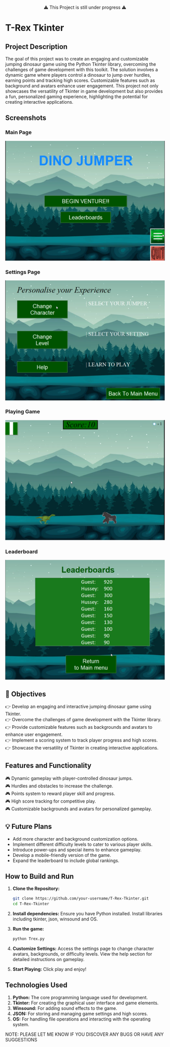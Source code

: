 <p align="center">⚠️ This Project is still under progress ⚠️</p>

# T-Rex Tkinter

## Project Description

The goal of this project was to create an engaging and customizable jumping dinosaur game using the Python Tkinter library, overcoming the challenges of game development with this toolkit. The solution involves a dynamic game where players control a dinosaur to jump over hurdles, earning points and tracking high scores. Customizable features such as background and avatars enhance user engagement. This project not only showcases the versatility of Tkinter in game development but also provides a fun, personalized gaming experience, highlighting the potential for creating interactive applications.

## Screenshots

### Main Page
![Main Page](T-rex1.png)

### Settings Page
![Settings Page](T-rex2.png)

### Playing Game
![Playing Game](T-rex3.png)

### Leaderboard
![Leaderboard](T-rex4.png)

## 🚀 Objectives

👉 Develop an engaging and interactive jumping dinosaur game using Tkinter. <br/>
👉 Overcome the challenges of game development with the Tkinter library. <br/>
👉 Provide customizable features such as backgrounds and avatars to enhance user engagement. <br/>
👉 Implement a scoring system to track player progress and high scores. <br/>
👉 Showcase the versatility of Tkinter in creating interactive applications. <br/>

## Features and Functionality

🎮 Dynamic gameplay with player-controlled dinosaur jumps. <br/>
🎮 Hurdles and obstacles to increase the challenge. <br/>
🎮 Points system to reward player skill and progress. <br/>
🎮 High score tracking for competitive play. <br/>
🎮 Customizable backgrounds and avatars for personalized gameplay. <br/>

## 💡 Future Plans

- Add more character and background customization options.
- Implement different difficulty levels to cater to various player skills.
- Introduce power-ups and special items to enhance gameplay.
- Develop a mobile-friendly version of the game.
- Expand the leaderboard to include global rankings.

## How to Build and Run

1. **Clone the Repository:**
   ```bash
   git clone https://github.com/your-username/T-Rex-Tkinter.git
   cd T-Rex-Tkinter
   ```
2. **Install dependencies:**
   Ensure you have Python installed.
   Install libraries including tkinter, json, winsound and OS.

3. **Run the game:**
   ```bash
   python Trex.py
   ```

4. **Customize Settings:**
   Access the settings page to change character avatars, backgrounds, or difficulty levels.
   View the help section for detailed instructions on gameplay.

5. **Start Playing:**
   Click play and enjoy!


## Technologies Used
1. **Python:** The core programming language used for development.
2. **Tkinter:** For creating the graphical user interface and game elements.
3. **Winsound:** For adding sound effects to the game.
4. **JSON:** For storing and managing game settings and high scores.
5. **OS:** For handling file operations and interacting with the operating system.

NOTE: PLEASE LET ME KNOW IF YOU DISCOVER ANY BUGS OR HAVE ANY SUGGESTIONS
